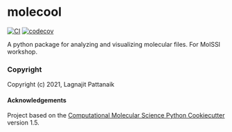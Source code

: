 molecool
==============================
[//]: # (Badges)
[![CI](https://github.com/PattanaikL/molssi_best_practices/workflows/CI/badge.svg)](https://github.com/PattanaikL/molecool/actions?query=workflow%3ACI)
[![codecov](https://codecov.io/gh/REPLACE_WITH_OWNER_ACCOUNT/molecool/branch/master/graph/badge.svg)](https://codecov.io/gh/REPLACE_WITH_OWNER_ACCOUNT/molecool/branch/master)


A python package for analyzing and visualizing molecular files. For MolSSI workshop.

### Copyright

Copyright (c) 2021, Lagnajit Pattanaik


#### Acknowledgements
 
Project based on the 
[Computational Molecular Science Python Cookiecutter](https://github.com/molssi/cookiecutter-cms) version 1.5.
